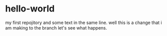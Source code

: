 # hello-world
my first repojitory and some text in the same line.
well this is a change that i am making to the branch let's see what happens.
